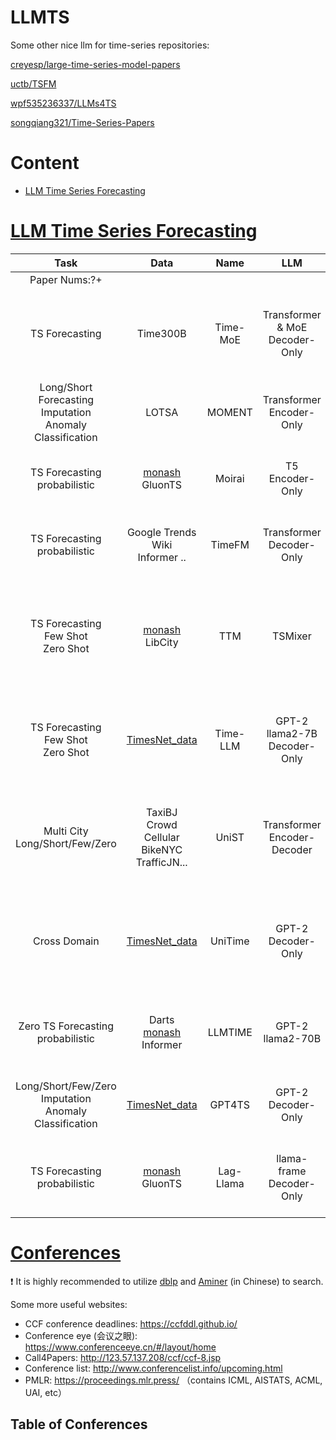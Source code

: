 # LLMTS


Some other nice llm for time-series repositories:

[creyesp/large-time-series-model-papers](https://github.com/creyesp/large-time-series-model-papers)

[uctb/TSFM](https://github.com/uctb/TSFM)

[wpf535236337/LLMs4TS](https://github.com/wpf535236337/LLMs4TS)

[songqiang321/Time-Series-Papers](https://github.com/songqiang321/Time-Series-Papers?tab=readme-ov-file#llm-framework)




# Content

- <a href = "#LLM-Time-Series-Forecasting">LLM Time Series Forecasting</a>


# [LLM Time Series Forecasting](#content)
|  Task  |    Data |   Name|  LLM  | Paper   |    Code    |   Publication    |
| :-: | :-: | :-: | :-: | :-:  | :-: | - |
| Paper Nums:?+ | <img width=150/> | <img width=220/>  |  <img width=150/>  |   | |   <img width=300/> |
| TS Forecasting |  Time300B  |    Time-MoE | Transformer & MoE <br> Decoder-Only |  [Time-MoE: Billion-Scale Time Series Foundation Models with Mixture of Experts](https://arxiv.org/abs/2409.16040) | [Pytorch](https://github.com/Time-MoE/Time-MoE)  <br>![Stars](https://img.shields.io/github/stars/Time-MoE/Time-MoE?color=critical&style=social) <br>![Forks](https://img.shields.io/github/forks/Time-MoE/Time-MoE?color=critical&style=social)  | Arxiv 2024
| Long/Short Forecasting  <br> Imputation  <br> Anomaly  <br> Classification|  LOTSA  |  MOMENT |  Transformer <br> Encoder-Only |  [MOMENT: A Family of Open Time-series Foundation Models](https://proceedings.mlr.press/v235/goswami24a.html) | [Pytorch](https://github.com/moment-timeseries-foundation-model/moment-research)  <br>![Stars](https://img.shields.io/github/stars/moment-timeseries-foundation-model/moment-research?color=critical&style=social) <br>![Forks](https://img.shields.io/github/forks/moment-timeseries-foundation-model/moment-research?color=critical&style=social)  | ICML 2024
|  TS Forecasting  <br> probabilistic  |  [monash](https://forecastingdata.org/)  <br> GluonTS   |  Moirai   |  T5 <br> Encoder-Only |  [Unified Training of Universal Time Series Forecasting Transformers](https://proceedings.mlr.press/v235/woo24a.html) | [Pytorch](https://github.com/SalesforceAIResearch/uni2ts)  <br>![Stars](https://img.shields.io/github/stars/SalesforceAIResearch/uni2ts?color=critical&style=social) <br>![Forks](https://img.shields.io/github/forks/SalesforceAIResearch/uni2ts?color=critical&style=social)  | ICML 2024
|  TS Forecasting  <br> probabilistic  | Google Trends <br> Wiki <br>    Informer ..|  TimeFM   |  Transformer <br> Decoder-Only |  [A decoder-only foundation model for time-series forecasting](https://proceedings.mlr.press/v235/das24c.html) | [Pytorch](https://github.com/google-research/timesfm)  <br>![Stars](https://img.shields.io/github/stars/google-research/timesfm?color=critical&style=social) <br>![Forks](https://img.shields.io/github/forks/google-research/timesfm?color=critical&style=social)  | ICML 2024
|  TS Forecasting  <br> Few Shot <br> Zero Shot  |  [monash](https://forecastingdata.org/)   <br>  LibCity  | TTM  |   TSMixer   |  [Tiny Time Mixers (TTMs): Fast Pre-trained Models for Enhanced Zero/Few-Shot Forecasting of Multivariate Time Series](https://openreview.net/forum?id=3O5YCEWETq&noteId=RdR2bNLzsY) | [Pytorch](https://github.com/ibm-granite/granite-tsfm)  <br>![Stars](https://img.shields.io/github/stars/ibm-granite/granite-tsfm?color=critical&style=social) <br>![Forks](https://img.shields.io/github/forks/ibm-granite/granite-tsfm?color=critical&style=social)  | ICML 2024
|  TS Forecasting  <br> Few Shot <br> Zero Shot  |  [TimesNet_data](https://github.com/thuml/Time-Series-Library)    |  Time-LLM   | GPT-2 <br> llama2-7B <br> Decoder-Only |  [Time-LLM: Time Series Forecasting by Reprogramming Large Language Models](https://openreview.net/forum?id=Unb5CVPtae) | [Pytorch](https://github.com/KimMeen/Time-LLM)  <br>![Stars](https://img.shields.io/github/stars/KimMeen/Time-LLM?color=critical&style=social) <br>![Forks](https://img.shields.io/github/forks/KimMeen/Time-LLM?color=critical&style=social)  | ICLR 2024
| Multi City <br>  Long/Short/Few/Zero |  TaxiBJ <br> Crowd <br> Cellular <br> BikeNYC <br> TrafficJN...   |    UniST  |  Transformer <br> Encoder-Decoder   | [UniST: A Prompt-Empowered Universal Model for Urban Spatio-Temporal Prediction](https://dl.acm.org/doi/abs/10.1145/3589334.3645434) | [Pytorch](https://github.com/tsinghua-fib-lab/UniST)  <br>![Stars](https://img.shields.io/github/stars/tsinghua-fib-lab/UniST?color=critical&style=social) <br>![Forks](https://img.shields.io/github/forks/tsinghua-fib-lab/UniST?color=critical&style=social)  | KDD 2024
| Cross Domain |  [TimesNet_data](https://github.com/thuml/Time-Series-Library)   |    UniTime  |  GPT-2 <br> Decoder-Only   | [UniTime: A Language-Empowered Unified Model for Cross-Domain Time Series Forecasting](https://dl.acm.org/doi/abs/10.1145/3589334.3645434) | [Pytorch](https://github.com/liuxu77/UniTime)  <br>![Stars](https://img.shields.io/github/stars/liuxu77/UniTime?color=critical&style=social) <br>![Forks](https://img.shields.io/github/forks/liuxu77/UniTime?color=critical&style=social)  | WWW 2024
| Zero TS Forecasting  <br> probabilistic |  Darts <br> [monash](https://forecastingdata.org/)  <br> Informer  |   LLMTIME |  GPT-2 <br> llama2-70B |  [Large Language Models Are Zero-Shot Time Series Forecasters](https://openreview.net/forum?id=md68e8iZK1&noteId=BYd09USAyS) | [Pytorch](https://github.com/ngruver/llmtime)  <br>![Stars](https://img.shields.io/github/stars/ngruver/llmtime?color=critical&style=social) <br>![Forks](https://img.shields.io/github/forks/ngruver/llmtime?color=critical&style=social)  | NIPS 2023
| Long/Short/Few/Zero  <br> Imputation  <br> Anomaly  <br> Classification |  [TimesNet_data](https://github.com/thuml/Time-Series-Library)  |   GPT4TS |  GPT-2  <br> Decoder-Only  |  [One Fits All: Power General Time Series Analysis by Pretrained LM](https://openreview.net/forum?id=gMS6FVZvmF) | [Pytorch](https://github.com/DAMO-DI-ML/NeurIPS2023-One-Fits-All)  <br>![Stars](https://img.shields.io/github/stars/DAMO-DI-ML/NeurIPS2023-One-Fits-All?color=critical&style=social) <br>![Forks](https://img.shields.io/github/forks/DAMO-DI-ML/NeurIPS2023-One-Fits-All?color=critical&style=social)  | NIPS 2023
| TS Forecasting  <br> probabilistic |    [monash](https://forecastingdata.org/)  <br> GluonTS  |   Lag-Llama  |  llama-frame  <br> Decoder-Only |  [Lag-Llama: Towards Foundation Models for Time Series Forecasting](https://openreview.net/forum?id=md68e8iZK1&noteId=BYd09USAyS) | [Pytorch](https://github.com/kashif/pytorch-transformer-ts)  <br>![Stars](https://img.shields.io/github/stars/kashif/pytorch-transformer-ts?color=critical&style=social) <br>![Forks](https://img.shields.io/github/forks/kashif/pytorch-transformer-ts?color=critical&style=social)  | NIPS 2023

# [Conferences](#content)

❗ It is highly recommended to utilize [dblp](https://dblp.uni-trier.de/) and [Aminer](https://www.aminer.cn/conf) (in Chinese) to search.

Some more useful websites:
- CCF conference deadlines: https://ccfddl.github.io/
- Conference eye (会议之眼): https://www.conferenceeye.cn/#/layout/home
- Call4Papers: http://123.57.137.208/ccf/ccf-8.jsp
- Conference list: http://www.conferencelist.info/upcoming.html
- PMLR: https://proceedings.mlr.press/    （contains ICML, AISTATS, ACML, UAI, etc）
## Table of Conferences



